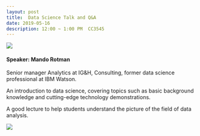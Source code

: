 ```yaml
---
layout: post
title:  Data Science Talk and Q&A
date: 2019-05-16 
description: 12:00 ~ 1:00 PM  CC3545
---
```

<div class="row mt-3">
    <div class="col-sm mt-3 mt-md-0">
        <img class="img-fluid rounded z-depth-1" src="{{ site.baseurl }}/assets/img/2019-Mando-Rotman/poster.jpg" data-zoomable>
    </div>
    <div class="col-sm mt-3 mt-md-0">
      <h4>Speaker: <strong>Mando Rotman </strong></h4>
      <p>Senior manager Analytics at IG&amp;H, 
        Consulting, 
        former data science professional at IBM Watson.</p>
        <p>An introduction to data science, covering topics such as basic background knowledge and cutting-edge technology demonstrations. </p>
        <p>A good lecture to help students understand the picture of the field of data analysis. </p>        
    </div>
</div>
<div class="row mt-3">
    <div class="col-sm mt-3 mt-md-0">
        <img class="img-fluid rounded z-depth-1" src="{{ site.baseurl }}/assets/img/2019-Mando-Rotman/poster.jpg" data-zoomable>
    </div>
</div>